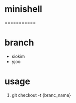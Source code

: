 # minishell
===========

# branch

  - siokim
  - yjoo
  
  
 # usage

1. git checkout -t {branc_name}


 
